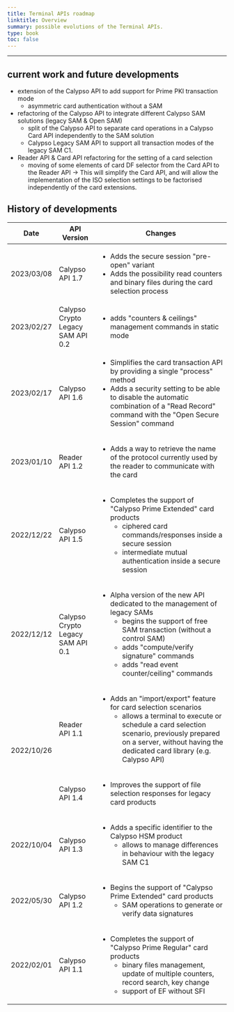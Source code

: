 ```yaml
---
title: Terminal APIs roadmap
linktitle: Overview
summary: possible evolutions of the Terminal APIs.
type: book
toc: false
---
```


---

## current work and future developments

 - extension of the Calypso API to add support for Prime PKI transaction mode
   - asymmetric card authentication without a SAM
 - refactoring of the Calypso API to integrate different Calypso SAM solutions (legacy SAM & Open SAM)
   - split of the Calypso API to separate card operations in a Calypso Card API independently to the SAM solution
   - Calypso Legacy SAM API to support all transaction modes of the legacy SAM C1.
 - Reader API & Card API refactoring for the setting of a card selection
   - moving of some elements of card DF selector from the Card API to the Reader API → This will simplify the Card API, and will allow the implementation of the ISO selection settings to be factorised independently of the card extensions.

## History of developments

<table>
<thead>
  <tr>
    <th>Date</th>
    <th>API Version</th>
    <th>Changes</th>
  </tr>
</thead>
<tbody>
  <tr>
    <td>2023/03/08</td>
    <td>Calypso API 1.7</td>
    <td><ul><li>Adds the secure session "pre-open" variant</li>
    <li>Adds the possibility read counters and binary files during the card selection process</li>
    </ul></td>
  </tr>
  <tr>
    <td>2023/02/27</td>
    <td>Calypso Crypto Legacy SAM API 0.2</td>
    <td><ul><li>adds "counters & ceilings" management commands in static mode</li></ul></td>
  </tr>
  <tr>
    <td>2023/02/17</td>
    <td>Calypso API 1.6</td>
    <td><ul><li>Simplifies the card transaction API by providing a single "process" method</li>
    <li>Adds a security setting to be able to disable the automatic combination of a "Read Record" command with the 
        "Open Secure Session" command</li>
    </ul></td>
  </tr>
  <tr>
    <td>2023/01/10</td>
    <td>Reader API 1.2</td>
    <td><ul><li>Adds a way to retrieve the name of the protocol currently used by the reader to communicate with the card
    </li></ul></td>
  </tr>
  <tr>
    <td>2022/12/22</td>
    <td>Calypso API 1.5</td>
    <td><ul><li>Completes the support of "Calypso Prime Extended" card products
      <ul><li>ciphered card commands/responses inside a secure session</li>
      <li>intermediate mutual authentication inside a secure session</li></ul>
    </li></ul></td>
  </tr>
  <tr>
    <td>2022/12/12</td>
    <td>Calypso Crypto Legacy SAM API 0.1</td>
    <td><ul><li>Alpha version of the new API dedicated to the management of legacy SAMs
      <ul><li>begins the support of free SAM transaction (without a control SAM)</li>
      <li>adds "compute/verify signature" commands</li>
      <li>adds "read event counter/ceiling" commands</li></ul>
    </li></ul></td>
  </tr>
  <tr>
    <td rowspan="2">2022/10/26</td>
    <td>Reader API 1.1</td>
    <td><ul><li>Adds an "import/export" feature for card selection scenarios
      <ul><li>allows a terminal to execute or schedule a card selection scenario, previously prepared on a server, without
            having the dedicated card library (e.g. Calypso API)</li></ul>
    </li></ul></td>
  </tr>
  <tr>
    <td>Calypso API 1.4</td>
    <td><ul><li>Improves the support of file selection responses for legacy card products</li></ul></td>
  </tr>
  <tr>
    <td>2022/10/04</td>
    <td>Calypso API 1.3</td>
    <td><ul><li>Adds a specific identifier to the Calypso HSM product
      <ul><li>allows to manage differences in behaviour with the legacy SAM C1</li></ul>
    </li></ul></td>
  </tr>
  <tr>
    <td>2022/05/30</td>
    <td>Calypso API 1.2</td>
    <td><ul><li>Begins the support of "Calypso Prime Extended" card products
      <ul><li>SAM operations to generate or verify data signatures</li></ul>
    </li></ul></td>
  </tr>
    <tr>
    <td>2022/02/01</td>
    <td>Calypso API 1.1</td>
    <td><ul><li>Completes the support of "Calypso Prime Regular" card products
      <ul><li>binary files management, update of multiple counters, record search, key change</li>
      <li>support of EF without SFI</li></ul>
    </li></ul></td>
  </tr>
</tbody>
</table>




